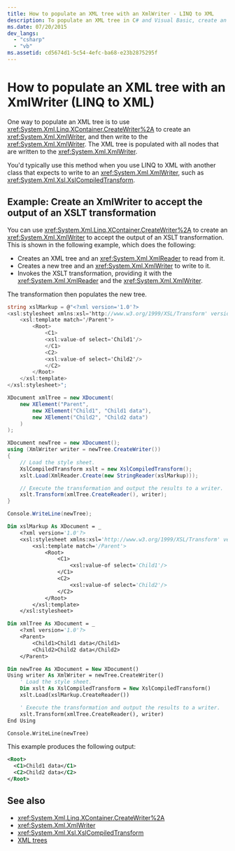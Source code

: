 ```yaml
---
title: How to populate an XML tree with an XmlWriter - LINQ to XML
description: To populate an XML tree in C# and Visual Basic, create an XMLWriter using CreateWriter, then write to the XmlWriter.
ms.date: 07/20/2015
dev_langs:
  - "csharp"
  - "vb"
ms.assetid: cd5674d1-5c54-4efc-ba68-e23b2875295f
---
```


# How to populate an XML tree with an XmlWriter (LINQ to XML)

One way to populate an XML tree is to use <xref:System.Xml.Linq.XContainer.CreateWriter%2A> to create an <xref:System.Xml.XmlWriter>, and then write to the <xref:System.Xml.XmlWriter>. The XML tree is populated with all nodes that are written to the <xref:System.Xml.XmlWriter>.

You'd typically use this method when you use LINQ to XML with another class that expects to write to an <xref:System.Xml.XmlWriter>, such as <xref:System.Xml.Xsl.XslCompiledTransform>.

## Example: Create an XmlWriter to accept the output of an XSLT transformation

You can use <xref:System.Xml.Linq.XContainer.CreateWriter%2A> to create an <xref:System.Xml.XmlWriter> to accept the output of an XSLT transformation. This is shown in the following example, which does the following:

- Creates an XML tree and an <xref:System.Xml.XmlReader> to read from it.
- Creates a new tree and an <xref:System.Xml.XmlWriter> to write to it.
- Invokes the XSLT transformation, providing it with the  <xref:System.Xml.XmlReader> and the <xref:System.Xml.XmlWriter>.

The transformation then populates the new tree.

```csharp
string xslMarkup = @"<?xml version='1.0'?>
<xsl:stylesheet xmlns:xsl='http://www.w3.org/1999/XSL/Transform' version='1.0'>
    <xsl:template match='/Parent'>
        <Root>
            <C1>
            <xsl:value-of select='Child1'/>
            </C1>
            <C2>
            <xsl:value-of select='Child2'/>
            </C2>
        </Root>
    </xsl:template>
</xsl:stylesheet>";

XDocument xmlTree = new XDocument(
    new XElement("Parent",
        new XElement("Child1", "Child1 data"),
        new XElement("Child2", "Child2 data")
    )
);

XDocument newTree = new XDocument();
using (XmlWriter writer = newTree.CreateWriter())
{
    // Load the style sheet.
    XslCompiledTransform xslt = new XslCompiledTransform();
    xslt.Load(XmlReader.Create(new StringReader(xslMarkup)));

    // Execute the transformation and output the results to a writer.
    xslt.Transform(xmlTree.CreateReader(), writer);
}

Console.WriteLine(newTree);
```

```vb
Dim xslMarkup As XDocument = _
    <?xml version='1.0'?>
    <xsl:stylesheet xmlns:xsl='http://www.w3.org/1999/XSL/Transform' version='1.0'>
        <xsl:template match='/Parent'>
            <Root>
                <C1>
                    <xsl:value-of select='Child1'/>
                </C1>
                <C2>
                    <xsl:value-of select='Child2'/>
                </C2>
            </Root>
        </xsl:template>
    </xsl:stylesheet>

Dim xmlTree As XDocument = _
    <?xml version='1.0'?>
    <Parent>
        <Child1>Child1 data</Child1>
        <Child2>Child2 data</Child2>
    </Parent>

Dim newTree As XDocument = New XDocument()
Using writer As XmlWriter = newTree.CreateWriter()
    ' Load the style sheet.
    Dim xslt As XslCompiledTransform = New XslCompiledTransform()
    xslt.Load(xslMarkup.CreateReader())

    ' Execute the transformation and output the results to a writer.
    xslt.Transform(xmlTree.CreateReader(), writer)
End Using

Console.WriteLine(newTree)
```

This example produces the following output:

```xml
<Root>
  <C1>Child1 data</C1>
  <C2>Child2 data</C2>
</Root>
```

## See also

- <xref:System.Xml.Linq.XContainer.CreateWriter%2A>
- <xref:System.Xml.XmlWriter>
- <xref:System.Xml.Xsl.XslCompiledTransform>
- [XML trees](functional-construction.md)
